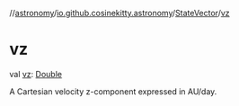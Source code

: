 //[astronomy](../../../index.md)/[io.github.cosinekitty.astronomy](../index.md)/[StateVector](index.md)/[vz](vz.md)

# vz

val [vz](vz.md): [Double](https://kotlinlang.org/api/latest/jvm/stdlib/kotlin/-double/index.html)

A Cartesian velocity z-component expressed in AU/day.
